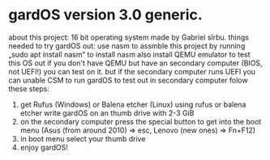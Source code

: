 # gardOS version 3.0 generic.
about this project:
16 bit operating system made by Gabriel sîrbu.
things needed to try gardOS out:
use nasm to assmble this project by running „sudo apt install nasm” to install nasm
also install QEMU emulator to test this OS out
if you don't have QEMU but have an secondary computer (BIOS, not UEFI!) you can test on it. but if the secondary computer runs UEFI you can unable CSM to run gardOS
to test out in secondary computer folow these steps:
1. get Rufus (Windows) or Balena etcher (Linux)
    using rufus or balena etcher write gardOS on an thumb drive with 2-3 GiB
3. on the secondary computer press the special button to get into the boot menu (Asus (from around 2010) => esc, Lenovo (new ones) => Fn+F12)
4. in boot menu select your thumb drive
5. enjoy gardOS!
